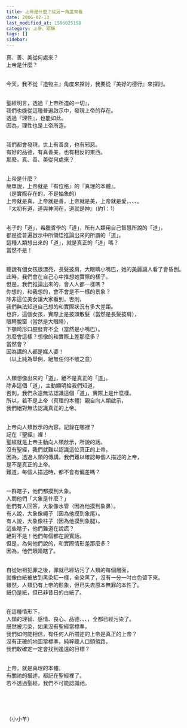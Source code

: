 ```yaml
---
title: 上帝是什麼？從另一角度來看
date: 2006-02-13
last_modified_at: 1596025198
category: 上帝、耶穌
tags: []
sidebar: 
---
```


<p>真、善、美從何處來？<br/>
上帝是什麼？</p>
<p><br/>
今天，我不從『造物主』角度來探討，我要從『美好的德行』來探討。</p>
<p><br/>
聖經明言，透過『上帝所造的一切』，<br/>
我們也能從這種普遍啟示中，發現上帝的存在。<br/>
透過『理性』，也能如此。<br/>
因為，理性也是上帝所造。</p>
<p><br/>
我們都會發現，世上有善良，也有邪惡。<br/>
有好的品德，有真善美，也有相反的東西。<br/>
那麼，真、善、美從何處來？</p>
<p><br/>
上帝是什麼？<br/>
簡單說，上帝就是『有位格』的『真理的本體』。<br/>
（是實際存在的，不是抽象的）<br/>
上帝就是真，上帝就是善，上帝就是美，上帝就是愛，、、、。<br/>
『太初有道，道與神同在，道就是神』（約1：1）</p>
<p><br/>
老子的「道」，希臘哲學的「道」，所有人類用自己智慧所說的「道」，<br/>
都是從普遍啟示中所領悟推論出來的所謂的「道」。<br/>
這種人類想出來的「道」，就是真正的「道」嗎？<br/>
當然不是！</p>
<p><br/>
聽說有個女孩很漂亮，長髮披肩，大眼睛小嘴巴，她的美麗讓人看了會昏倒。<br/>
此時，我們會在自己心中推想她實際的樣子。<br/>
但是，我們推論出來的，會人人都一樣嗎？<br/>
你想的，和我想的，會不會是不一樣的景象？<br/>
除非這位美女讓大家看到，否則，<br/>
我們無法知道自己想的和實際狀況有多大差距。<br/>
也許，這個女孩，實際上是披頭散髮（當然是長髮披肩），<br/>
眼睛脫窗（當然是大眼睛），<br/>
下顎畸形口腔發育不全（當然是小嘴巴）。<br/>
怎麼會這樣？想像的和實際上差那麼多？<br/>
當然會？<br/>
因為講的人都是媒人婆！<br/>
（以上純為舉例，絕無任何不敬之意）</p>
<p><br/>
人類想像出來的「道」，絕不是真正的「道」。<br/>
除非這個「道」，主動顯明給我們知道，<br/>
否則，我們永遠無法認識這個「道」，實際上是什麼樣。<br/>
所以，若不是上帝（真理的本體）親自向人類啟示，<br/>
我們絕對無法認識真正的上帝。</p>
<p><br/>
上帝向人類啟示的內容，記錄在哪裡？<br/>
記在『聖經』裡！<br/>
聖經就是上帝主動向人類啟示，所說的話。<br/>
沒有聖經，我們就難以認識這位真正的上帝。<br/>
因為，透過人類的傳講，我們難以確認每個人描述的上帝，<br/>
是不是真正的上帝。<br/>
難道，每個人描述時，都不會有偏差嗎？</p>
<p><br/>
一群瞎子，他們都摸到大象。<br/>
人問他們「大象是什麼？」<br/>
他們有人回答，大象像水管（因為他摸到象鼻）。<br/>
有人說，大象像繩子（因為他摸到象尾）。<br/>
有人說，大象像柱子（因為他摸到象腿）。<br/>
這些瞎子，他們難道在說謊？<br/>
絕對不是！他們每個都在說實話。<br/>
但是，為何他們說的，和實際情形差那麼多？<br/>
因為，他們眼睛瞎了。</p>
<p><br/>
自從始祖犯罪之後，罪就已經玷污了人類的每個層面，<br/>
就像白紙被放到黑染缸一樣，全染黑了，沒有一分一吋白色留下來。<br/>
雖然，人類仍有上帝的形象，但已失去原本無罪的本性了。<br/>
紙仍是紙，但已非昔日的白紙了。</p>
<p><br/>
在這種情形下，<br/>
人類的理智、感情、良心、品德、、、，全都已經污染了。<br/>
既然被污染，如果沒有聖經當標準，<br/>
我們如何能相信，有任何人所描述的上帝是真正的上帝？<br/>
沒有正確的地圖當標準，純粹聽人口頭領路，<br/>
我們敢確定一定會找到遙遠的目標？</p>
<p><br/>
上帝，就是真理的本體。<br/>
有關祂的描述，都記在聖經裡了。<br/>
若不透過聖經，我們不可能認識祂。</p>
<p> </p>
<p> </p>
<p>（小小羊）</p>
